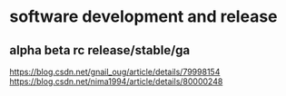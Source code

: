 # software development and release

## alpha beta rc release/stable/ga
https://blog.csdn.net/gnail_oug/article/details/79998154
https://blog.csdn.net/nima1994/article/details/80000248
